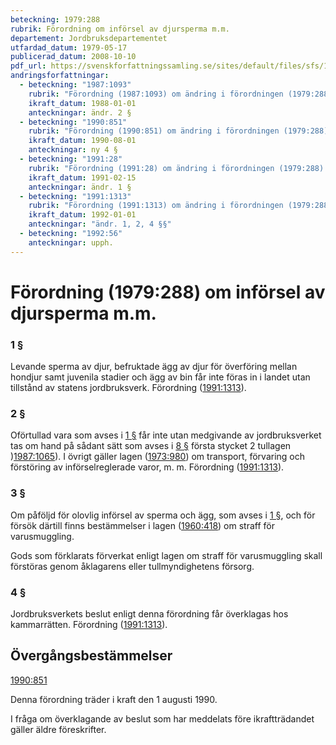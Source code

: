 ```yaml
---
beteckning: 1979:288
rubrik: Förordning om införsel av djursperma m.m.
departement: Jordbruksdepartementet
utfardad_datum: 1979-05-17
publicerad_datum: 2008-10-10
pdf_url: https://svenskforfattningssamling.se/sites/default/files/sfs/1979-05/SFS1979-288.pdf
andringsforfattningar:
  - beteckning: "1987:1093"
    rubrik: "Förordning (1987:1093) om ändring i förordningen (1979:288) om införsel av djursperma m.m."
    ikraft_datum: 1988-01-01
    anteckningar: ändr. 2 §
  - beteckning: "1990:851"
    rubrik: "Förordning (1990:851) om ändring i förordningen (1979:288) om införsel av djursperma m.m."
    ikraft_datum: 1990-08-01
    anteckningar: ny 4 §
  - beteckning: "1991:28"
    rubrik: "Förordning (1991:28) om ändring i förordningen (1979:288) om införsel av djursperma m.m"
    ikraft_datum: 1991-02-15
    anteckningar: ändr. 1 §
  - beteckning: "1991:1313"
    rubrik: "Förordning (1991:1313) om ändring i förordningen (1979:288) om införsel av djursperma m.m."
    ikraft_datum: 1992-01-01
    anteckningar: "ändr. 1, 2, 4 §§"
  - beteckning: "1992:56"
    anteckningar: upph.
---
```


# Förordning (1979:288) om införsel av djursperma m.m.

### 1 §

Levande sperma av djur, befruktade ägg av djur för överföring mellan hondjur samt juvenila stadier och ägg av bin får inte föras in i landet utan tillstånd av statens jordbruksverk. Förordning ([1991:1313](https://selex.se/eli/sfs/1991/1313)).

### 2 §

Oförtullad vara som avses i [1 §](#1) får inte utan medgivande av jordbruksverket tas om hand på sådant sätt som avses i [8 §](#8) första stycket 2 tullagen )[1987:1065](https://selex.se/eli/sfs/1987/1065)). I övrigt gäller lagen ([1973:980](https://selex.se/eli/sfs/1973/980)) om transport, förvaring och förstöring av införselreglerade varor, m. m. Förordning ([1991:1313](https://selex.se/eli/sfs/1991/1313)).

### 3 §

Om påföljd för olovlig införsel av sperma och ägg, som avses i [1 §](#1), och för försök därtill finns bestämmelser i lagen ([1960:418](https://selex.se/eli/sfs/1960/418)) om straff för varusmuggling.

Gods som förklarats förverkat enligt lagen om straff för varusmuggling skall förstöras genom åklagarens eller tullmyndighetens försorg.

### 4 §

Jordbruksverkets beslut enligt denna förordning får överklagas hos kammarrätten. Förordning ([1991:1313](https://selex.se/eli/sfs/1991/1313)).

## Övergångsbestämmelser

[1990:851](https://selex.se/eli/sfs/1990/851)

Denna förordning träder i kraft den 1 augusti 1990.

I fråga om överklagande av beslut som har meddelats före ikraftträdandet gäller äldre föreskrifter.